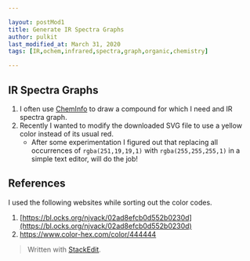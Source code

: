 ```yaml
---

layout: postMod1
title: Generate IR Spectra Graphs
author: pulkit
last_modified_at: March 31, 2020
tags: [IR,ochem,infrared,spectra,graph,organic,chemistry]

---
```



##  IR Spectra Graphs
1. I often use [ChemInfo](http://www.cheminfo.org/Spectra/IR/Exercises/Browse_Spectra/index.html) to draw a compound for which I need and IR spectra graph.
2. Recently I wanted to modify the downloaded SVG file to use a yellow color instead of its usual red.
    * After some experimentation I figured out that replacing all occurrences of `rgba(251,19,19,1)` with `rgba(255,255,255,1)`  in a simple text editor, will do the job!

## References

I used the following websites while sorting out the color codes.
1. [https://bl.ocks.org/njvack/02ad8efcb0d552b0230d](https://bl.ocks.org/njvack/02ad8efcb0d552b0230d)
2. https://www.color-hex.com/color/444444

> Written with [StackEdit](https://stackedit.io/).
<!--stackedit_data:
eyJoaXN0b3J5IjpbMzAyMTE0MDA1LDE0Nzg0NTI0MTNdfQ==
-->